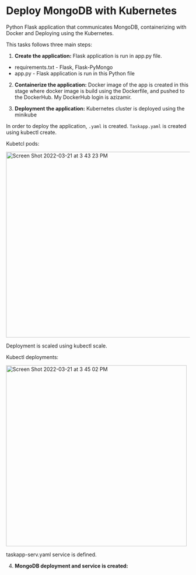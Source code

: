 # Deploy MongoDB with Kubernetes
Python Flask application that communicates MongoDB, containerizing with Docker and Deploying using the Kubernetes. 

This tasks follows three main steps:

1. **Create the application:** Flask application is run in app.py file.

* requirements.txt  - Flask, Flask-PyMongo
* app.py - Flask application is run in this Python file


2. **Containerize the application:** Docker image of the app is created in this stage where docker image is build using the Dockerfile, and pushed to the DockerHub. My DockerHub login is azizamir.


3. **Deployment the application:** Kubernetes cluster is deployed using the minikube

In order to deploy the application, ```.yaml``` is created. ```Taskapp.yaml``` is created using kubectl create.

Kubetcl pods:

<img width="508" alt="Screen Shot 2022-03-21 at 3 43 23 PM" src="https://user-images.githubusercontent.com/57295556/159351575-419d87eb-02ab-48e9-81ca-ed238e523c0e.png">

Deployment is  scaled using kubectl scale.

Kubectl deployments: 

<img width="495" alt="Screen Shot 2022-03-21 at 3 45 02 PM" src="https://user-images.githubusercontent.com/57295556/159351846-6017fdfb-ac93-45bb-b82d-74b07cfe6723.png">

taskapp-serv.yaml service is defined. 


4. **MongoDB deployment and service is created:** 



